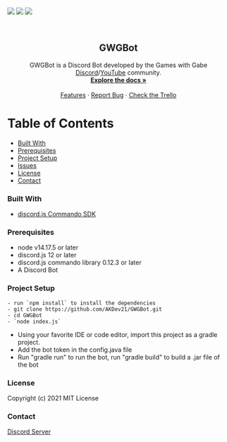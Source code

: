 <p>
    <br />
    <img src="https://img.shields.io/badge/Made%20using-Javascript-red">
    <img src="https://img.shields.io/badge/Made%20Using-discord.js%20-yellow">
    <img src="https://camo.githubusercontent.com/0fa78702c674a5e13004de53a25ae80ed1ce281f92c0e5d6bd5aa7701b3ab483/68747470733a2f2f696d672e736869656c64732e696f2f6769746875622f6c6963656e73652f61746861756e2f454f532e737667">
   
</p>

<br />
<p align="center">
  <h2 align="center">GWGBot</h2>

  <p align="center">
    GWGBot is a Discord Bot developed by the Games with Gabe <a href="https://discord.gg/dhyV3BXkRZ">Discord</a>/<a href="https://www.youtube.com/channel/UCQP4qSCj1eHMHisDDR4iPzw">YouTube</a> community.
    <br />
    <a href=""><strong>Explore the docs »</strong></a><br><br>
    <a href="">Features</a>
    ·
    <a href="https://github.com/AKDev21/GWGBot/issues">Report Bug</a>
    ·
    <a href="https://trello.com/b/7Fpjf2hq/gwg-bot">Check the Trello</a>
  </p>
</p>


<!-- TABLE OF CONTENTS -->
# Table of Contents

* [Built With](#built-with)
* [Prerequisites](#prerequisites)
* [Project Setup](#project-setup)
* [Issues](https://github.com/AKDev21/GWGBot/issues)
* [License](#license)
* [Contact](#contact)

### Built With
* [discord.js Commando SDK](https://github.com/discordjs/Commando)

### Prerequisites
* node v14.17.5 or later
* discord.js 12 or later
* discord.js commando library 0.12.3 or later
* A Discord Bot

### Project Setup
```
- run `npm install` to install the dependencies
- git clone https://github.com/AKDev21/GWGBot.git
- cd GWGBot
- `node index.js`
```
- Using your favorite IDE or code editor, import this project as a gradle project.<br>
- Add the bot token in the config.java file<br>
- Run "gradle run" to run the bot, run "gradle build" to build a .jar file of the bot<br>

### License
Copyright (c) 2021 MIT License

### Contact
[Discord Server](https://discord.gg/dhyV3BXkRZ)
